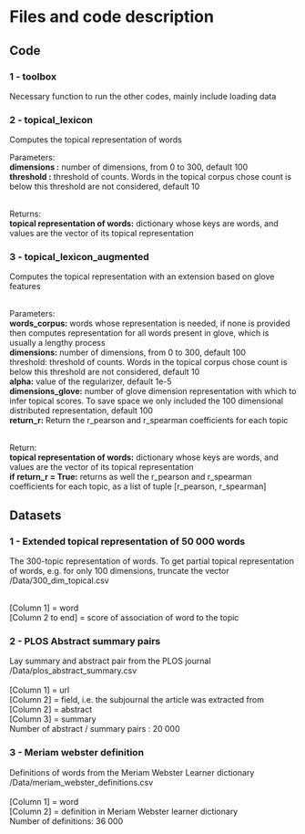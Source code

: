 # Files and code description

## Code
### 1 - toolbox
Necessary function to run the other codes, mainly include loading data

### 2 - topical_lexicon
Computes the topical representation of words

Parameters:<br />
**dimensions :** number of dimensions, from 0 to 300, default 100<br />
**threshold :** threshold of counts. Words in the topical corpus chose count is below this threshold are not considered, default 10<br /><br />

Returns:<br />
**topical representation of words:** dictionary whose keys are words, and values are the vector of its topical representation

### 3 - topical_lexicon_augmented
Computes the topical representation with an extension based on glove features<br /><br />

Parameters:<br />
**words_corpus:** words whose representation is needed, if none is provided then computes representation for all words present in glove, which is usually a lengthy process<br />
**dimensions:** number of dimensions, from 0 to 300, default 100<br />
threshold: threshold of counts. Words in the topical corpus chose count is below this threshold are not considered, default 10<br />
**alpha:** value of the regularizer, default 1e-5<br />
**dimensions_glove:** number of glove dimension representation with which to infer topical scores. To save space we only included the 100 dimensional distributed representation, default 100<br />
**return_r:** Return the r_pearson and r_spearman coefficients for each topic<br /><br />

Return:<br />
**topical representation of words:** dictionary whose keys are words, and values are the vector of its topical representation<br />
**if return_r = True:** returns as well the r_pearson and r_spearman coefficients for each topic, as a list of tuple [r_pearson, r_spearman]


## Datasets
### 1 - Extended topical representation of 50 000 words
The 300-topic representation of words. To get partial topical representation of words, e.g. for only 100 dimensions, truncate the vector<br />
/Data/300_dim_topical.csv<br /><br />

[Column 1] = word<br />
[Column 2 to end] = score of association of word to the topic<br />

### 2 - PLOS Abstract summary pairs
Lay summary and abstract pair from the PLOS journal <br />
/Data/plos_abstract_summary.csv<br /><br />
[Column 1] = url<br />
[Column 2] = field, i.e. the subjournal the article was extracted from<br />
[Column 2] = abstract<br />
[Column 3] = summary<br />
Number of abstract / summary pairs : 20 000 

### 3 - Meriam webster definition
Definitions of words from the Meriam Webster Learner dictionary <br />
/Data/meriam_webster_definitions.csv<br /><br />
[Column 1] = word<br />
[Column 2] = definition in Meriam Webster learner dictionary<br />
Number of definitions: 36 000<br />

